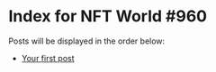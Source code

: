 # Index for NFT World #960
Posts will be displayed in the order below:

- [Your first post](./001-first.md)


